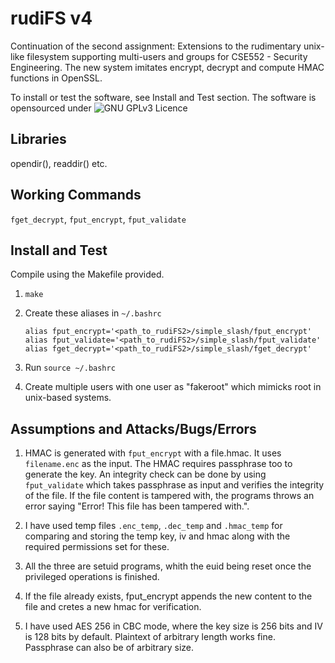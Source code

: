 # rudiFS v4

Continuation of the second assignment: Extensions to the rudimentary unix-like filesystem supporting multi-users and groups for CSE552 - Security Engineering. The new system imitates encrypt, decrypt and compute HMAC functions in OpenSSL.

To install or test the software, see Install and Test section. The software is opensourced under ![GNU GPLv3 Licence](LICENCE)


## Libraries
opendir(), readdir() etc.


## Working Commands
`fget_decrypt`, `fput_encrypt`, `fput_validate`


## Install and Test
Compile using the Makefile provided.

1. `make`

2. Create these aliases in `~/.bashrc`

	`alias fput_encrypt='<path_to_rudiFS2>/simple_slash/fput_encrypt'`
	`alias fput_validate='<path_to_rudiFS2>/simple_slash/fput_validate'`
	`alias fget_decrypt='<path_to_rudiFS2>/simple_slash/fget_decrypt'`

3. Run `source ~/.bashrc`

4. Create multiple users with one user as "fakeroot" which mimicks root in unix-based systems.

## Assumptions and Attacks/Bugs/Errors
1. HMAC is generated with `fput_encrypt` with a file.hmac. It uses `filename.enc` as the input. The HMAC requires passphrase too to generate the key. An integrity check can be done by using `fput_validate` which takes passphrase as input and verifies the integrity of the file. If the file content is tampered with, the programs throws an error saying "Error! This file has been tampered with.".

2. I have used temp files `.enc_temp`, `.dec_temp` and `.hmac_temp` for comparing and storing the temp key, iv and hmac along with the required permissions set for these.

3. All the three are setuid programs, whith the euid being reset once the privileged operations is finished.

4. If the file already exists, fput_encrypt appends the new content to the file and cretes a new hmac for verification.

5. I have used AES 256 in CBC mode, where the key size is 256 bits and IV is 128 bits by default. Plaintext of arbitrary length works fine. Passphrase can also be of arbitrary size.
